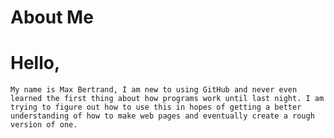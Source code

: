 # About Me
# Hello, 
    My name is Max Bertrand, I am new to using GitHub and never even learned the first thing about how programs work until last night. I am trying to figure out how to use this in hopes of getting a better understanding of how to make web pages and eventually create a rough version of one.
